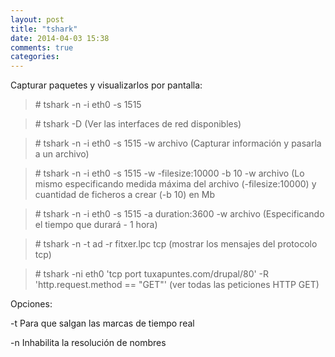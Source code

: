 ```yaml
---
layout: post
title: "tshark"
date: 2014-04-03 15:38
comments: true
categories: 
---
```

Capturar paquetes y visualizarlos por pantalla: 

>\# tshark -n -i eth0 -s 1515 

>\# tshark -D (Ver las interfaces de red disponibles) 

>\# tshark -n -i eth0 -s 1515 -w archivo (Capturar información y pasarla a un archivo)

>\# tshark -n -i eth0 -s 1515 -w -filesize:10000 -b 10 -w archivo (Lo mismo especificando medida máxima del archivo (-filesize:10000) y cuantidad de ficheros a crear (-b 10) en Mb 

>\# tshark -n -i eth0 -s 1515 -a duration:3600 -w archivo (Especificando el tiempo que durará - 1 hora) 

>\# tshark -n -t ad -r fitxer.lpc tcp (mostrar los mensajes del protocolo tcp)

>\# tshark -ni eth0 'tcp port tuxapuntes.com/drupal/80' -R 'http.request.method == "GET"'  (ver todas las peticiones HTTP GET)

Opciones:

-t   Para que salgan las marcas de tiempo real

-n  Inhabilita la resolución de nombres

